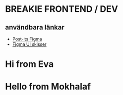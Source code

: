 # BREAKIE FRONTEND / DEV
 
## användbara länkar


- [Post-its Figma](https://www.figma.com/file/HM3ueAJ9GFHlDY3iISn5FI/Toolie-2022?node-id=0%3A1)
- [Figma UI skisser](https://www.figma.com/file/b458QeWuLJqlBoudQITgX3/Toolie-2021)

# Hi from Eva

# Hello from Mokhalaf
